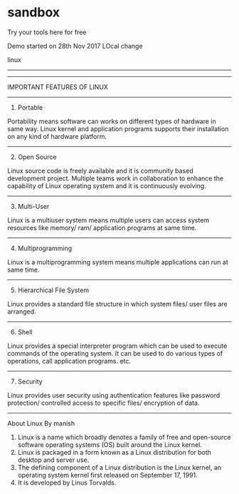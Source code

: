 # sandbox
Try your tools here for free

Demo started on 28th Nov 2017 LOcal change
 
linux
______
***************************
IMPORTANT FEATURES OF LINUX
***************************

1. Portable 

 Portability means software can works on different types of hardware in same way. Linux kernel and application programs supports their installation on any kind of hardware platform.
________________________________________________________________________________
2. Open Source 

 Linux source code is freely available and it is community based development project. Multiple teams work in collaboration to enhance the capability of Linux operating system and it is continuously evolving.
________________________________________________________________________________
3. Multi-User 

 Linux is a multiuser system means multiple users can access system resources like memory/ ram/ application programs at same time.
________________________________________________________________________________
4. Multiprogramming 

 Linux is a multiprogramming system means multiple applications can run at same time.
________________________________________________________________________________
5. Hierarchical File System 

Linux provides a standard file structure in which system files/ user files are arranged.
________________________________________________________________________________
6. Shell 

 Linux provides a special interpreter program which can be used to execute commands of the operating system. It can be used to do various types of operations, call application programs. etc.

________________________________________________________________________________
7. Security 

 Linux provides user security using authentication features like password protection/ controlled access to specific files/ encryption of data.
________________________________________________________________________________


About Linux 
By manish

1. Linux is a name which broadly denotes a family of free and open-source software operating systems (OS) built around the Linux kernel.
2. Linux is packaged in a form known as a Linux distribution for both desktop and server use.
3. The defining component of a Linux distribution is the Linux kernel, an operating system kernel first released on September 17, 1991.
4. It is developed by Linus Torvalds. 
